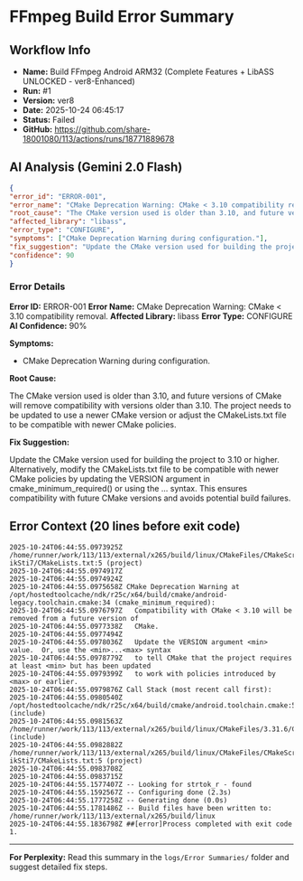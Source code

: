 # FFmpeg Build Error Summary

## Workflow Info

- **Name:** Build FFmpeg Android ARM32 (Complete Features + LibASS UNLOCKED - ver8-Enhanced)
- **Run:** #1
- **Version:** ver8
- **Date:** 2025-10-24 06:45:17
- **Status:** Failed
- **GitHub:** https://github.com/share-18001080/113/actions/runs/18771889678

## AI Analysis (Gemini 2.0 Flash)

```json
{
"error_id": "ERROR-001",
"error_name": "CMake Deprecation Warning: CMake < 3.10 compatibility removal.",
"root_cause": "The CMake version used is older than 3.10, and future versions of CMake will remove compatibility with versions older than 3.10. The project needs to be updated to use a newer CMake version or adjust the CMakeLists.txt file to be compatible with newer CMake policies.",
"affected_library": "libass",
"error_type": "CONFIGURE",
"symptoms": ["CMake Deprecation Warning during configuration."],
"fix_suggestion": "Update the CMake version used for building the project to 3.10 or higher. Alternatively, modify the CMakeLists.txt file to be compatible with newer CMake policies by updating the VERSION argument in cmake_minimum_required() or using the <min>...<max> syntax. This ensures compatibility with future CMake versions and avoids potential build failures.",
"confidence": 90
}
```

### Error Details

**Error ID:** ERROR-001
**Error Name:** CMake Deprecation Warning: CMake < 3.10 compatibility removal.
**Affected Library:** libass
**Error Type:** CONFIGURE
**AI Confidence:** 90%

**Symptoms:**

- CMake Deprecation Warning during configuration.

**Root Cause:**

The CMake version used is older than 3.10, and future versions of CMake will remove compatibility with versions older than 3.10. The project needs to be updated to use a newer CMake version or adjust the CMakeLists.txt file to be compatible with newer CMake policies.

**Fix Suggestion:**

Update the CMake version used for building the project to 3.10 or higher. Alternatively, modify the CMakeLists.txt file to be compatible with newer CMake policies by updating the VERSION argument in cmake_minimum_required() or using the <min>...<max> syntax. This ensures compatibility with future CMake versions and avoids potential build failures.

## Error Context (20 lines before exit code)

```
2025-10-24T06:44:55.0973925Z   /home/runner/work/113/113/external/x265/build/linux/CMakeFiles/CMakeScratch/TryCompile-ikSti7/CMakeLists.txt:5 (project)
2025-10-24T06:44:55.0974917Z 
2025-10-24T06:44:55.0974924Z 
2025-10-24T06:44:55.0975658Z CMake Deprecation Warning at /opt/hostedtoolcache/ndk/r25c/x64/build/cmake/android-legacy.toolchain.cmake:34 (cmake_minimum_required):
2025-10-24T06:44:55.0976797Z   Compatibility with CMake < 3.10 will be removed from a future version of
2025-10-24T06:44:55.0977338Z   CMake.
2025-10-24T06:44:55.0977494Z 
2025-10-24T06:44:55.0978036Z   Update the VERSION argument <min> value.  Or, use the <min>...<max> syntax
2025-10-24T06:44:55.0978779Z   to tell CMake that the project requires at least <min> but has been updated
2025-10-24T06:44:55.0979399Z   to work with policies introduced by <max> or earlier.
2025-10-24T06:44:55.0979876Z Call Stack (most recent call first):
2025-10-24T06:44:55.0980540Z   /opt/hostedtoolcache/ndk/r25c/x64/build/cmake/android.toolchain.cmake:54 (include)
2025-10-24T06:44:55.0981563Z   /home/runner/work/113/113/external/x265/build/linux/CMakeFiles/3.31.6/CMakeSystem.cmake:6 (include)
2025-10-24T06:44:55.0982882Z   /home/runner/work/113/113/external/x265/build/linux/CMakeFiles/CMakeScratch/TryCompile-ikSti7/CMakeLists.txt:5 (project)
2025-10-24T06:44:55.0983708Z 
2025-10-24T06:44:55.0983715Z 
2025-10-24T06:44:55.1577407Z -- Looking for strtok_r - found
2025-10-24T06:44:55.1592567Z -- Configuring done (2.3s)
2025-10-24T06:44:55.1777258Z -- Generating done (0.0s)
2025-10-24T06:44:55.1781486Z -- Build files have been written to: /home/runner/work/113/113/external/x265/build/linux
2025-10-24T06:44:55.1836798Z ##[error]Process completed with exit code 1.
```


---

**For Perplexity:** Read this summary in the `logs/Error Summaries/` folder and suggest detailed fix steps.
